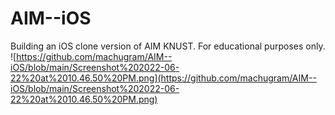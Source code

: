 # AIM--iOS
 Building an iOS clone version of AIM KNUST. For educational purposes only.
![https://github.com/machugram/AIM--iOS/blob/main/Screenshot%202022-06-22%20at%2010.46.50%20PM.png](https://github.com/machugram/AIM--iOS/blob/main/Screenshot%202022-06-22%20at%2010.46.50%20PM.png)
